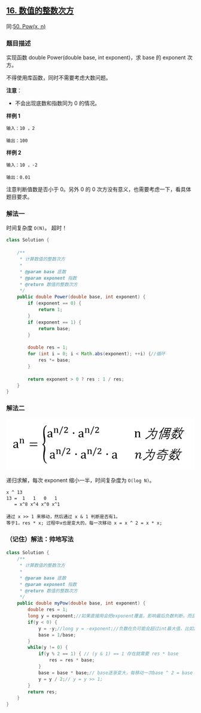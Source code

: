 ## [16. 数值的整数次方](https://leetcode.cn/problems/shu-zhi-de-zheng-shu-ci-fang-lcof/)
同:[50. Pow(x, n)](https://leetcode.cn/problems/powx-n/description/)

### 题目描述

实现函数 double Power(double base, int exponent)，求 base 的 exponent 次方。

不得使用库函数，同时不需要考虑大数问题。

**注意**：

- 不会出现底数和指数同为 0 的情况。

**样例 1**

```
输入：10 ，2

输出：100
```

**样例 2**

```
输入：10 ，-2

输出：0.01
```

注意判断值数是否小于 0。另外 0 的 0 次方没有意义，也需要考虑一下，看具体题目要求。

### 解法一

时间复杂度 `O(N)`。
超时！
```java
class Solution {

    /**
     * 计算数值的整数次方
     *
     * @param base 底数
     * @param exponent 指数
     * @return 数值的整数次方
     */
    public double Power(double base, int exponent) {
        if (exponent == 0) {
            return 1;
        }
        if (exponent == 1) {
            return base;
        }

        double res = 1;
        for (int i = 0; i < Math.abs(exponent); ++i) {//循环
            res *= base;
        }

        return exponent > 0 ? res : 1 / res;
    }
}
```

### 解法二

![odd-even](../images/odd-even.png)

递归求解，每次 exponent 缩小一半，时间复杂度为 `O(log N)`。

````
x ^ 13
13 =  1   1   0   1
   = x^8 x^4 x^0 x^1
   
通过 x >> 1 来移动，然后通过 x & 1 判断是否有1。
等于1，res * x; 过程中x也是变大的，每一次移动 x = x ^ 2 = x * x;
````

### （记住）解法：帅地写法

```java
class Solution {
    /**
     * 计算数值的整数次方
     *
     * @param base 底数
     * @param exponent 指数
     * @return 数值的整数次方
     */
    public double myPow(double base, int exponent) {
        double res = 1;
        long y = exponent;//如果直接用会把exponent覆盖，影响最后负数判断，而且需要取绝对值才能正常操作
        if(y < 0) {
            y = -y;//long y = -exponent;//负数在负可能会超过int最大值，比如int exponent = -2147483648;-exponent =2147483648超过int最大值2147483647。 
            base = 1/base;
        }
        while(y != 0) {
            if(y % 2 == 1) { // (y & 1) == 1 存在就需要 res * base
                res = res * base;
            }
            base = base * base;// base逐渐变大，每移动一次base ^ 2 = base * base;
            y = y / 2;// y = y >> 1;
        }
        return res;
    }
}
```
